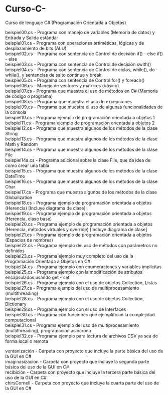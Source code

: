 # Curso-C-
Curso de lenguaje C# (Programación Orientada a Objetos)

beispiel00.cs   -   Programa con manejo de variables (Memoria de datos) y Entrada y Salida estándar  
beispiel01.cs   -   Programa con operaciones artiméticas, lógicas y de desplazamiento de bits (ALU)  
beispiel02.cs   -   Programa con sentencia de Control de decisión if() - else if() - else  
beispiel03.cs   -   Programa con sentencia de Control de decisión swith()  
beispiel04.cs   -   Programa con sentencia de Control de ciclos, while(), do - while(), y sentencias de salto continue y break  
beispiel05.cs   -   Programa con sentencia de Control for() y foreach()  
beispiel06.cs   -   Manejo de vectores y matrices (básico)  
beispiel07.cs   -   Programa que muestra el uso de métodos en C# (Memoria de código o programa)  
beispiel08.cs   -   Programa que muestra el uso de excepciones  
beispiel09.cs   -   Programa que muestra el uso de algunas funcionalidades de la consola  
beispiel10.cs   -   Programa ejemplo de programación orientada a objetos 1  
beispiel11.cs   -   Programa ejemplo de programación orientada a objetos 2  
beispiel12.cs   -   Programa que muestra algunos de los métodos de la clase String  
beispiel13.cs   -   Programa que muestra algunos de los métodos de la clase Math y Random  
beispiel14.cs   -   Programa que muestra algunos de los métodos de la clase File  
beispiel14a.cs  -   Programa adicional sobre la clase File, que da idea de como crear una tabla  
beispiel15.cs   -   Programa que muestra algunos de los métodos de la clase DateTime  
beispiel16.cs   -   Programa que muestra algunos de los métodos de la clase Char  
beispiel17.cs   -   Programa que muestra algunos de los métodos de la clase Globalization  
beispiel18.cs   -   Programa ejemplo de programación orientada a objetos (Herencia) [Incluye diagrama de clase]  
beispiel19.cs   -   Programa ejemplo de programación orientada a objetos (Herencia, clase base)  
beispiel20.cs   -   Programa ejemplo de programación orientada a objetos (Herencia, métodos virtuales y override) [Incluye diagrama de clase]  
beispiel21.cs   -   Programa ejemplo de programación orientada a objetos (Espacios de nombres)  
beispiel22.cs   -   Programa ejemplo del uso de métodos con parámetros no definidos  
beispiel23.cs   -   Programa ejemplo muy completo del uso de la Programación Orientada a Objetos en C#  
beispiel24.cs   -   Programa ejemplo con enumeraciones y variables implícitas  
beispiel25.cs   -   Programa ejemplo con la modificación de atributos encapsulados usando get - set  
beispiel26.cs   -   Programa ejemplo con el uso de objetos Collection, Listas  
beispiel27.cs   -   Programa ejemplo del uso de multiprocesamiento (multithreading)  
beispiel28.cs   -   Programa ejemplo con el uso de objetos Collection, Dictionary  
beispiel29.cs   -   Programa ejemplo con el uso de Interfaces  
beispiel30.cs   -   Programa con funciones que ejemplifican la complejidad computacional  
beispiel31.cs   -   Programa ejemplo del uso de multiprocesamiento (multithreading), programación asíncrona  
beispiel32.cs   -   Programa ejemplo para lectura de archivos CSV ya sea de forma local o remota  

ventanización   -   Carpeta con proyecto que incluye la parte básica del uso de la GUI en C#  
imaginasizacion -   Carpeta con proyecto que incluye la segunda parte básica del uso de la GUI en C#  
recibición      -   Carpeta con proyecto que incluye la tercera parte básica del uso de la GUI en C#  
chirsCornell    -   Carpeta con proyecto que incluye la cuarta parte del uso de la GUI en C#
